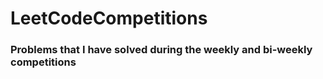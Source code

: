 # LeetCodeCompetitions

### Problems that I have solved during the weekly and bi-weekly competitions
